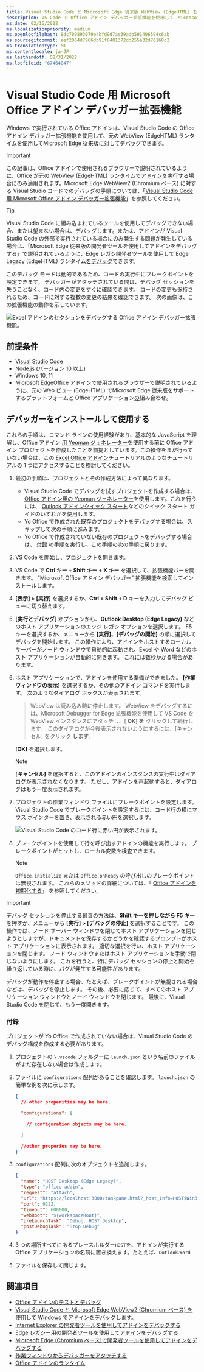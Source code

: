 ```yaml
---
title: Visual Studio Code と Microsoft Edge 従来版 WebView (EdgeHTML) を使用して Windows 上のアドインをデバッグする
description: VS Code で Office アドイン デバッガー拡張機能を使用して、Microsoft Edge 従来版 WebView (EdgeHTML) を使用する Office アドインをデバッグする方法について説明します。
ms.date: 02/15/2022
ms.localizationpriority: medium
ms.openlocfilehash: 8dc709893070e4bfd9d7ae39adb591496594c6ab
ms.sourcegitcommit: eef2064d7966db91f8401372dd255a32d76168c2
ms.translationtype: MT
ms.contentlocale: ja-JP
ms.lasthandoff: 08/31/2022
ms.locfileid: "67464847"
---
```

# <a name="microsoft-office-add-in-debugger-extension-for-visual-studio-code"></a>Visual Studio Code 用 Microsoft Office アドイン デバッガー拡張機能

Windows で実行されている Office アドインは、Visual Studio Code の Office アドイン デバッガー拡張機能を使用して、元の WebView (EdgeHTML) ランタイムを使用してMicrosoft Edge 従来版に対してデバッグできます。 

> [!IMPORTANT]
> この記事は、Office アドインで使用されるブラウザーで説明されているように、Office が元の WebView (EdgeHTML) ランタイム[でアドインを](../concepts/browsers-used-by-office-web-add-ins.md)実行する場合にのみ適用されます。Microsoft Edge WebView2 (Chromium ベース) に対する Visual Studio コードでのデバッグの手順については、「[Visual Studio Code 用 Microsoft Office アドイン デバッガー拡張機能](debug-desktop-using-edge-chromium.md)」を参照してください。

> [!TIP]
> Visual Studio Code に組み込まれているツールを使用してデバッグできない場合、または望まない場合は、デバッグします。または、アドインが Visual Studio Code の外部で実行されている場合にのみ発生する問題が発生している場合は、「Microsoft Edge 従来版の開発者ツールを使用してアドインをデバッグする」で説明されているように、Edge レガシ開発者ツールを使用して Edge Legacy (EdgeHTML) ランタイム[をデバッグ](debug-add-ins-using-devtools-edge-legacy.md)できます。

このデバッグ モードは動的であるため、コードの実行中にブレークポイントを設定できます。 デバッガーがアタッチされている間は、デバッグ セッションを失うことなく、コード内の変更をすぐに確認できます。 コードの変更も保持されるため、コードに対する複数の変更の結果を確認できます。 次の画像は、この拡張機能の動作を示しています。

![Excel アドインのセクションをデバッグする Office アドイン デバッガー拡張機能。](../images/vs-debugger-extension-for-office-addins.jpg)

## <a name="prerequisites"></a>前提条件

- [Visual Studio Code](https://code.visualstudio.com/)
- [Node.js (バージョン 10 以上)](https://nodejs.org/)
- Windows 10, 11
- [Microsoft Edge](https://www.microsoft.com/edge)Office アドインで使用されるブラウザーで説明されているように、元の Web ビュー (EdgeHTML) でMicrosoft Edge 従来版をサポートするプラットフォームと Office アプリケーション[の](../concepts/browsers-used-by-office-web-add-ins.md)組み合わせ。

## <a name="install-and-use-the-debugger"></a>デバッガーをインストールして使用する

これらの手順は、コマンド ラインの使用経験があり、基本的な JavaScript を理解し、Office アドイン [用 Yeoman ジェネレーター](../develop/yeoman-generator-overview.md)を使用する前に Office アドイン プロジェクトを作成したことを前提としています。この操作をまだ行っていない場合は、この [Excel Office アドイン](../tutorials/excel-tutorial.md)チュートリアルのようなチュートリアルの 1 つにアクセスすることを検討してください。

1. 最初の手順は、プロジェクトとその作成方法によって異なります。

   - Visual Studio Code でデバッグを試すプロジェクトを作成する場合は、 [Office アドイン用の Yeoman ジェネレーター](../develop/yeoman-generator-overview.md)を使用します。これを行うには、 [Outlook アドインクイック スタート](../quickstarts/outlook-quickstart.md)などのクイック スタート ガイドのいずれかを使用します。
   - Yo Office で作成された既存のプロジェクトをデバッグする場合は、スキップして次の手順に進みます。
   - Yo Office で作成されていない既存のプロジェクトをデバッグする場合は、 [付録](#appendix) の手順を実行し、この手順の次の手順に戻ります。


1. VS Code を開始し、プロジェクトを開きます。 

1. VS Code で **Ctrl キー + Shift キー + X キー** を選択して、拡張機能バーを開きます。 "Microsoft Office アドイン デバッガー" 拡張機能を検索してインストールします。

1. **[表示] > [実行]** を選択するか、**Ctrl + Shift + D** キーを入力してデバッグ ビューに切り替えます。

1. **[実行とデバッグ**] オプションから、**Outlook Desktop (Edge Legacy)** などのホスト アプリケーションのエッジ レガシ オプションを選択します。 **F5** キーを選択するか、メニューから **[実行]、[デバッグの開始]** の順に選択してデバッグを開始します。 この操作により、アドインをホストするローカル サーバーがノード ウィンドウで自動的に起動され、Excel や Word などのホスト アプリケーションが自動的に開きます。 これには数秒かかる場合があります。

1. ホスト アプリケーションで、アドインを使用する準備ができました。 **[作業ウィンドウの表示]** を選択するか、その他のアドイン コマンドを実行します。 次のようなダイアログ ボックスが表示されます。

   > WebView は読み込み時に停止します。
   > WebView をデバッグするには、Microsoft Debugger for Edge 拡張機能を使用して VS Code を WebView インスタンスにアタッチし、[ **OK] を** クリックして続行します。 このダイアログが今後表示されないようにするには、[キャンセル] をクリック **します**。

   **[OK]** を選択します。

   > [!NOTE]
   > **[キャンセル]** を選択すると、このアドインのインスタンスの実行中はダイアログが表示されなくなります。 ただし、アドインを再起動すると、ダイアログはもう一度表示されます。

1. プロジェクトの作業ウィンドウ ファイルにブレークポイントを設定します。 Visual Studio Code でブレークポイントを設定するには、コード行の横にマウス ポインターを置き、表示される赤い円を選択します。

    ![Visual Studio Code のコード行に赤い円が表示されます。](../images/set-breakpoint.jpg)

1. ブレークポイントを使用して行を呼び出すアドインの機能を実行します。 ブレークポイントがヒットし、ローカル変数を検査できます。

   > [!NOTE]
   > `Office.initialize` または `Office.onReady` の呼び出しのブレークポイントは無視されます。 これらのメソッドの詳細については、「 [Office アドインを初期化する](../develop/initialize-add-in.md)」 を参照してください。

> [!IMPORTANT]
> デバッグ セッションを停止する最善の方法は、**Shift キーを押しながら F5 キー** を押すか、メニューから **[実行] > [デバッグの停止]** を選択することです。 この操作では、ノード サーバー ウィンドウを閉じてホスト アプリケーションを閉じようとしますが、ドキュメントを保存するかどうかを確認するプロンプトがホスト アプリケーションに表示されます。 適切な選択を行い、ホスト アプリケーションを閉じます。 ノード ウィンドウまたはホスト アプリケーションを手動で閉じないようにします。 これを行うと、特にデバッグ セッションの停止と開始を繰り返している時に、バグが発生する可能性があります。
>
> デバッグが動作を停止する場合、たとえば、ブレークポイントが無視される場合などは、デバッグを停止します。 その後、必要に応じて、すべてのホスト アプリケーション ウィンドウとノード ウィンドウを閉じます。 最後に、Visual Studio Code を閉じて、もう一度開きます。

### <a name="appendix"></a>付録

プロジェクトが Yo Office で作成されていない場合は、Visual Studio Code のデバッグ構成を作成する必要があります。 

1. プロジェクトの `\.vscode` フォルダーに `launch.json` という名前のファイルがまだ存在しない場合は作成します。 
1. ファイルに `configurations` 配列があることを確認します。 `launch.json` の簡単な例を次に示します。

    ```json
    {
      // other properities may be here.

      "configurations": [

        // configuration objects may be here.

      ]

      //other properies may be here.
    }
    ```

1. `configurations` 配列に次のオブジェクトを追加します。

    ```json
    {
      "name": "HOST Desktop (Edge Legacy)",
      "type": "office-addin",
      "request": "attach",
      "url": "https://localhost:3000/taskpane.html?_host_Info=HOST$Win32$16.01$en-US$$$$0",
      "port": 9222,
      "timeout": 600000,
      "webRoot": "${workspaceRoot}",
      "preLaunchTask": "Debug: HOST Desktop",
      "postDebugTask": "Stop Debug"
    }
    ```

1. 3 つの場所すべてにあるプレースホルダー`HOST`を、アドインが実行する Office アプリケーションの名前に置き換えます。たとえば、`Outlook`.`Word`
1. ファイルを保存して閉じます。

## <a name="see-also"></a>関連項目

- [Office アドインのテストとデバッグ](test-debug-office-add-ins.md)
- [Visual Studio Code と Microsoft Edge WebView2 (Chromium ベース) を使用して Windows でアドインをデバッグ](debug-desktop-using-edge-chromium.md)します。
- [Internet Explorer の開発者ツールを使用してアドインをデバッグする](debug-add-ins-using-f12-tools-ie.md)
- [Edge レガシー用の開発者ツールを使用してアドインをデバッグする](debug-add-ins-using-devtools-edge-legacy.md)
- [Microsoft Edge (Chromium ベース)で開発者ツールを使用してアドインをデバッグする](debug-add-ins-using-devtools-edge-chromium.md)
- [作業ウィンドウからデバッガーをアタッチする](attach-debugger-from-task-pane.md)
- [Office アドインのランタイム](runtimes.md)
